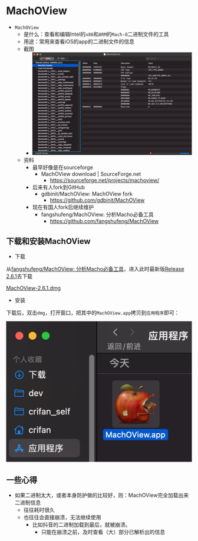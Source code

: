 # MachOView

* `MachOView`
  * 是什么：查看和编辑Intel的`x86`和`ARM`的`Mach-O`二进制文件的工具
  * 用途：常用来查看iOS的app的二进制文件的信息
  * 截图
    * ![machoview_musicallycore](../../../assets/img/machoview_musicallycore.png)
  * 资料
    * 最早好像是在sourceforge
      * MachOView download | SourceForge.net
        * https://sourceforge.net/projects/machoview/
    * 后来有人fork到GitHub
      * gdbinit/MachOView: MachOView fork
        * https://github.com/gdbinit/MachOView
    * 现在有国人fork后继续维护
      * fangshufeng/MachOView: 分析Macho必备工具
        * https://github.com/fangshufeng/MachOView

## 下载和安装MachOView

* 下载

从[fangshufeng/MachOView: 分析Macho必备工具](https://github.com/fangshufeng/MachOView)，进入此时最新版[Release 2.6.1](https://github.com/fangshufeng/MachOView/releases/tag/2.6.1)去下载

[MachOView-2.6.1.dmg](https://github.com/fangshufeng/MachOView/releases/download/2.6.1/MachOView-2.6.1.dmg)

* 安装

下载后，双击`dmg`，打开窗口，把其中的`MachOView.app`拷贝到`应用程序`即可：

![macoview_app](../../../assets/img/macoview_app.jpg)

## 一些心得

* 如果二进制太大，或者本身防护做的比较好，则：MachOView完全加载出来二进制信息
  * 往往耗时很久
  * 也往往会直接崩溃，无法继续使用
    * 比如抖音的二进制加载到最后，就被崩溃。
      * 只能在崩溃之前，及时查看（大）部分已解析出的信息
